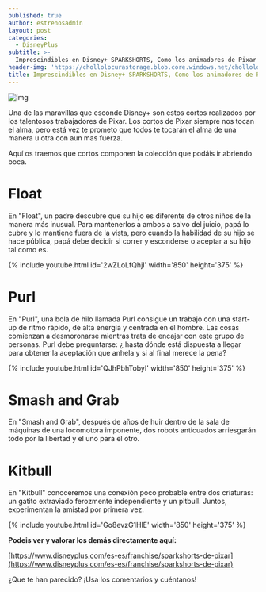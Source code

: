 ```yaml
---
published: true
author: estrenosadmin
layout: post
categories:
  - DisneyPlus
subtitle: >-
  Imprescindibles en Disney+ SPARKSHORTS, Como los animadores de Pixar nos llegan al alma en escasos minutos
header-img: 'https://chollolocurastorage.blob.core.windows.net/chollolocura/NovedadesStreaming/Sparkshorts.webp'
title: Imprescindibles en Disney+ SPARKSHORTS, Como los animadores de Pixar nos llegan al alma en escasos minutos
---
```

![img](https://chollolocurastorage.blob.core.windows.net/chollolocura/NovedadesStreaming/Sparkshorts.webp)



Una de las maravillas que esconde Disney+ son estos cortos realizados por los talentosos trabajadores de Pixar. Los cortos de Pixar siempre nos tocan el alma, pero está vez te prometo que todos te tocarán el alma de una manera u otra con aun mas fuerza.

<!--break-->

Aquí os traemos que cortos componen la colección que podáis ir abriendo boca.

# Float

En "Float", un padre descubre que su hijo es diferente de otros niños de la manera más inusual. Para mantenerlos a ambos a salvo del juicio, papá lo cubre y lo mantiene fuera de la vista, pero cuando la habilidad de su hijo se hace pública, papá debe decidir si correr y esconderse o aceptar a su hijo tal como es. 

{% include youtube.html id='2wZLoLfQhjI' width='850' height='375' %}



# Purl

En "Purl", una bola de hilo llamada Purl consigue un trabajo con una start-up de ritmo rápido, de alta energía y centrada en el hombre. Las cosas comienzan a desmoronarse mientras trata de encajar con este grupo de personas. Purl debe preguntarse: ¿ hasta dónde está dispuesta a llegar para obtener la aceptación que anhela y si al final merece la pena?

{% include youtube.html id='QJhPbhTobyI' width='850' height='375' %}



# Smash and Grab

En "Smash and Grab", después de años de huir dentro de la sala de máquinas de una locomotora imponente, dos robots anticuados arriesgarán todo por la libertad y el uno para el otro.



# Kitbull

En "Kitbull" conoceremos una conexión poco probable entre dos criaturas: un gatito extraviado ferozmente independiente y un pitbull. Juntos, experimentan la amistad por primera vez. 

{% include youtube.html id='Go8evzG1HlE' width='850' height='375' %}



**Podeis ver y valorar los demás directamente aquí:**

[https://www.disneyplus.com/es-es/franchise/sparkshorts-de-pixar](https://www.disneyplus.com/es-es/franchise/sparkshorts-de-pixar)

¿Que te han parecido? ¡Usa los comentarios y cuéntanos!



